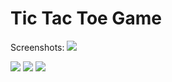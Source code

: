 # Tic Tac Toe Game
Screenshots:
<img src="https://github.com/iuriishamkin/COMP2160_TicTacToe/blob/master/screenshots/Screenshot_20151119-114025.png?raw=true" >

<img src="https://github.com/iuriishamkin/COMP2160_TicTacToe/blob/master/screenshots/Screenshot_20151119-114137.png?raw=true" >

<img src="https://github.com/iuriishamkin/COMP2160_TicTacToe/blob/master/screenshots/Screenshot_20151119-114152.png?raw=true" >

<img src="https://github.com/iuriishamkin/COMP2160_TicTacToe/blob/master/screenshots/Screenshot_20151119-115212.png?raw=true" >


